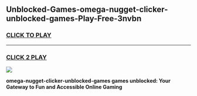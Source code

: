 
## Unblocked-Games-omega-nugget-clicker-unblocked-games-Play-Free-3nvbn
<h3>
<a href="https://premium76.site?title=omega-nugget-clicker-unblocked-games&ref=20A">CLICK TO PLAY</a></h3>
<hr>

<h3>
<a href="https://premium76.site?title=omega-nugget-clicker-unblocked-games&ref=20A">CLICK 2 PLAY</a>
  
</h3>

<a href="https://premium76.site?title=omega-nugget-clicker-unblocked-games&ref=20A"><img src="https://clearcache.store/games.png"></a>


**omega-nugget-clicker-unblocked-games games unblocked: Your Gateway to Fun and Accessible Online Gaming**
